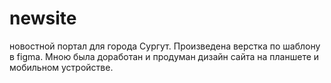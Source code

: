 # newsite
новостной портал для города Сургут. Произведена верстка по шаблону в figma. Мною была доработан и продуман дизайн сайта на планшете и мобильном устройстве.

